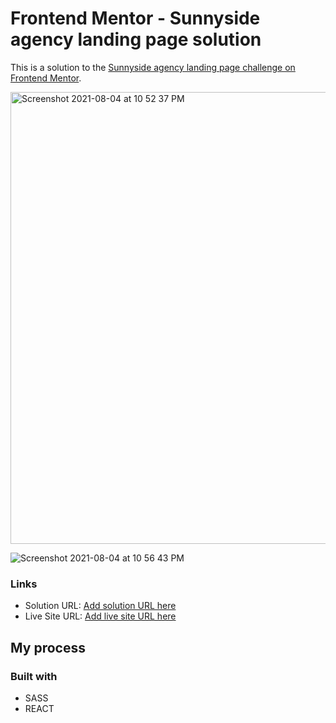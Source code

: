 
# Frontend Mentor - Sunnyside agency landing page solution

This is a solution to the [Sunnyside agency landing page challenge on Frontend Mentor](https://www.frontendmentor.io/challenges/sunnyside-agency-landing-page-7yVs3B6ef).

<img width="723" alt="Screenshot 2021-08-04 at 10 52 37 PM" src="https://user-images.githubusercontent.com/59001819/128203244-5608bed5-e915-4a05-87b5-9689c9e61954.png">

![Screenshot 2021-08-04 at 10 56 43 PM](https://user-images.githubusercontent.com/59001819/128203973-98e27840-d52e-4299-bc3f-0cf77234c274.png)



### Links

- Solution URL: [Add solution URL here](https://your-solution-url.com)
- Live Site URL: [Add live site URL here](https://your-live-site-url.com)

## My process

### Built with

- SASS
- REACT

